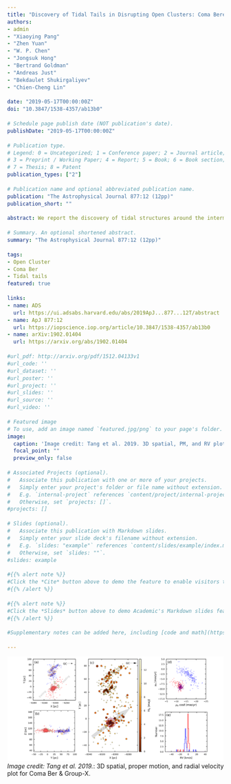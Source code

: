 ```yaml
---
title: "Discovery of Tidal Tails in Disrupting Open Clusters: Coma Berenices and a Neighbor Stellar Group"
authors:
- admin
- "Xiaoying Pang"
- "Zhen Yuan"
- "W. P. Chen"
- "Jongsuk Hong"
- "Bertrand Goldman"
- "Andreas Just"
- "Bekdaulet Shukirgaliyev"
- "Chien-Cheng Lin"

date: "2019-05-17T00:00:00Z"
doi: "10.3847/1538-4357/ab13b0"

# Schedule page publish date (NOT publication's date).
publishDate: "2019-05-17T00:00:00Z"

# Publication type.
# Legend: 0 = Uncategorized; 1 = Conference paper; 2 = Journal article;
# 3 = Preprint / Working Paper; 4 = Report; 5 = Book; 6 = Book section;
# 7 = Thesis; 8 = Patent
publication_types: ["2"]

# Publication name and optional abbreviated publication name.
publication: "The Astrophysical Journal 877:12 (12pp)"
publication_short: ""

abstract: We report the discovery of tidal structures around the intermediate-aged ($\sim$ 700--800 Myr), nearby ($\sim85$ pc) star cluster Coma Berenices. The spatial and kinematic grouping of stars is determined with the Gaia/DR2 parallax and proper motion data, by a clustering analysis tool, StarGO, to map 5D parameters ($X, Y, Z$, $\mu_\alpha \cos\delta, \mu_\delta$) onto a 2D neural network. A leading and a trailing tails, each with an extension of $\sim 50$ pc are revealed for the first time around this disrupting star cluster. The cluster members, totaling to $\sim 115_{-3}^{+5} M_\odot$, are clearly mass segregated, and exhibit a flat mass function with $\alpha \sim 0.79 \pm 0.16$, in the sense of $dN/dm \propto m^{-\alpha}$, where $N$ is the number of member stars and $m$ is stellar mass, in the mass range of $m =$0.25--2.51 $M_{\odot}$. Within the tidal radius of $\sim$6.9 pc, there are 77 member candidates with an average position, i.e., as the cluster center, of R.A.=186.8110 deg, and decl.=25.8112 deg, and an average distance of 85.8pc. Additional 120 member candidates reside in the tidal structures, i.e., outnumbering those in the cluster core. The expansion of escaping members lead to an anisotropy in the velocity field of the tidal tails. Our analysis also serendipitously uncovers an adjacent stellar group, part of which has been cataloged in the literature. We identify 218 member candidates, 10 times more than previously known. This star group is some 65pc away from, and $\sim400$Myr younger than, Coma Ber, but is already at the final stage of disruption.

# Summary. An optional shortened abstract.
summary: "The Astrophysical Journal 877:12 (12pp)"

tags:
- Open Cluster
- Coma Ber
- Tidal tails
featured: true

links:
- name: ADS
  url: https://ui.adsabs.harvard.edu/abs/2019ApJ...877...12T/abstract
- name: ApJ 877:12
  url: https://iopscience.iop.org/article/10.3847/1538-4357/ab13b0
- name: arXiv:1902.01404
  url: https://arxiv.org/abs/1902.01404

#url_pdf: http://arxiv.org/pdf/1512.04133v1
#url_code: ''
#url_dataset: ''
#url_poster: ''
#url_project: ''
#url_slides: ''
#url_source: ''
#url_video: ''

# Featured image
# To use, add an image named `featured.jpg/png` to your page's folder.
image:
  caption: 'Image credit: Tang et al. 2019. 3D spatial, PM, and RV plot for Coma Ber & Group-X.'
  focal_point: ""
  preview_only: false

# Associated Projects (optional).
#   Associate this publication with one or more of your projects.
#   Simply enter your project's folder or file name without extension.
#   E.g. `internal-project` references `content/project/internal-project/index.md`.
#   Otherwise, set `projects: []`.
#projects: []

# Slides (optional).
#   Associate this publication with Markdown slides.
#   Simply enter your slide deck's filename without extension.
#   E.g. `slides: "example"` references `content/slides/example/index.md`.
#   Otherwise, set `slides: ""`.
#slides: example

#{{% alert note %}}
#Click the *Cite* button above to demo the feature to enable visitors to import publication metadata into their reference #management software.
#{{% /alert %}}

#{{% alert note %}}
#Click the *Slides* button above to demo Academic's Markdown slides feature.
#{{% /alert %}}

#Supplementary notes can be added here, including [code and math](https://sourcethemes.com/academic/docs/writing-markdown-#latex/).

---
```

![spatial](201905_comaber_tail_apj.png)
*Image credit: Tang et al. 2019.*: 3D spatial, proper motion, and radial velocity plot for Coma Ber & Group-X.
